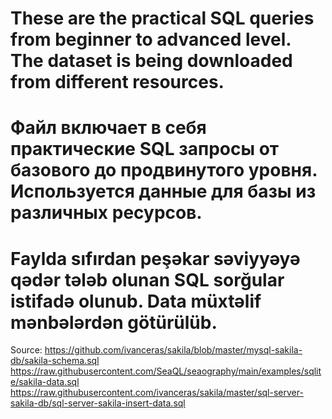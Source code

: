# These are the practical SQL queries from beginner to advanced level. The dataset is being downloaded from different resources. 
# Файл включает в себя практические SQL запросы от базового до продвинутого уровня. Используется данные для базы из различных ресурсов.
# Faylda sıfırdan peşəkar səviyyəyə qədər  tələb olunan SQL sorğular istifadə olunub. Data müxtəlif mənbələrdən götürülüb.

Source:
https://github.com/ivanceras/sakila/blob/master/mysql-sakila-db/sakila-schema.sql 
https://raw.githubusercontent.com/SeaQL/seaography/main/examples/sqlite/sakila-data.sql 
https://raw.githubusercontent.com/ivanceras/sakila/master/sql-server-sakila-db/sql-server-sakila-insert-data.sql 
